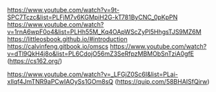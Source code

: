 https://www.youtube.com/watch?v=9t-SPC7Tczc&list=PLFjM7v6KGMpiH2G-kT781ByCNC_0pKpPN
https://www.youtube.com/watch?v=1rnA6wpF0o4&list=PLHh55M_Kq4OApWScZyPl5HhgsTJS9MZ6M
https://littleosbook.github.io/#introduction
https://calvinfeng.gitbook.io/omscs
https://www.youtube.com/watch?v=dTl9QkH4j8o&list=PL6CdojO56mZ3SeRfpzMBMObSnTziA0gfE (https://cs162.org/)

https://www.youtube.com/watch?v=_LFGjZ0Sc6I&list=PLai-xIlqf4JmTNR9aPCwIAOySs1GOm8sQ (https://quip.com/58BHAISfQirw)